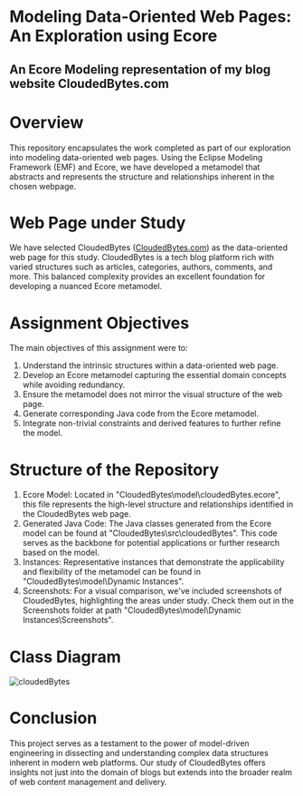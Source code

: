 # Modeling Data-Oriented Web Pages: An Exploration using Ecore
## An Ecore Modeling representation of my blog website CloudedBytes.com

# Overview

This repository encapsulates the work completed as part of our exploration into modeling data-oriented web pages. Using the Eclipse Modeling Framework (EMF) and Ecore, we have developed a metamodel that abstracts and represents the structure and relationships inherent in the chosen webpage.

# Web Page under Study

We have selected CloudedBytes ([CloudedBytes.com](cloudedbytes.com)) as the data-oriented web page for this study. CloudedBytes is a tech blog platform rich with varied structures such as articles, categories, authors, comments, and more. This balanced complexity provides an excellent foundation for developing a nuanced Ecore metamodel.

# Assignment Objectives

The main objectives of this assignment were to:

1. Understand the intrinsic structures within a data-oriented web page.
2. Develop an Ecore metamodel capturing the essential domain concepts while avoiding redundancy.
3. Ensure the metamodel does not mirror the visual structure of the web page.
4. Generate corresponding Java code from the Ecore metamodel.
5. Integrate non-trivial constraints and derived features to further refine the model.

# Structure of the Repository

1. Ecore Model: Located in "CloudedBytes\model\cloudedBytes.ecore", this file represents the high-level structure and relationships identified in the CloudedBytes web page.
2. Generated Java Code: The Java classes generated from the Ecore model can be found at "CloudedBytes\src\cloudedBytes". This code serves as the backbone for potential applications or further research based on the model.
3. Instances: Representative instances that demonstrate the applicability and flexibility of the metamodel can be found in "CloudedBytes\model\Dynamic Instances".
4. Screenshots: For a visual comparison, we've included screenshots of CloudedBytes, highlighting the areas under study. Check them out in the Screenshots folder at path "CloudedBytes\model\Dynamic Instances\Screenshots".

# Class Diagram

![cloudedBytes](https://github.com/ayshaysha/Clouded_Bytes_Ecore_Project/assets/49022953/60efca70-1368-4218-98f3-e8cdd8e9fd85)

# Conclusion
This project serves as a testament to the power of model-driven engineering in dissecting and understanding complex data structures inherent in modern web platforms. Our study of CloudedBytes offers insights not just into the domain of blogs but extends into the broader realm of web content management and delivery.


